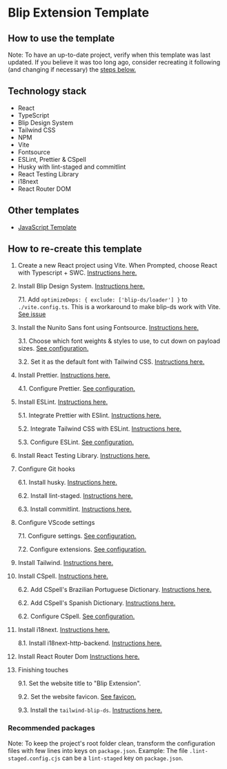 # Blip Extension Template

## How to use the template

<!-- TODO: Write -->

Note: To have an up-to-date project, verify when this template was last updated. If you believe it was too long ago, consider recreating it following (and changing if necessary) the [steps below.](#how-to-re-create-the-template)

## Technology stack

-   React
-   TypeScript
-   Blip Design System
-   Tailwind CSS
-   NPM
-   Vite
-   Fontsource
-   ESLint, Prettier & CSpell
-   Husky with lint-staged and commitlint
-   React Testing Library
-   i18next
-   React Router DOM

<!-- TODO: Fix numbers -->

## Other templates

-   [JavaScript Template]()

## How to re-create this template

1. Create a new React project using Vite. When Prompted, choose React with Typescript + SWC.
   [Instructions here.](https://vitejs.dev/guide/#scaffolding-your-first-vite-project)

2. Install Blip Design System. [Instructions here.](https://design.take.net/240287753/p/216ef2-instalao/t/773b48)

    7.1. Add `optimizeDeps: { exclude: ['blip-ds/loader'] }` to `./vite.config.ts`. This is a workaround to make blip-ds work with Vite. [See issue](https://github.com/vitejs/vite/issues/12434#issue-1626394546)

3. Install the Nunito Sans font using Fontsource. [Instructions here.](https://fontsource.org/docs/getting-started)

    3.1. Choose which font weights & styles to use, to cut down on payload sizes. [See configuration.](./src/lib/fonts.ts)

    3.2. Set it as the default font with Tailwind CSS. [Instructions here.](https://tailwindcss.com/docs/font-family#customizing-the-default-font)

4. Install Prettier. [Instructions here.](https://prettier.io/docs/en/install.html)

    4.1. Configure Prettier. [See configuration.](./package.json)

5. Install ESLint. [Instructions here.](https://eslint.org/docs/latest/use/getting-started)

    5.1. Integrate Prettier with ESlint. [Instructions here.](https://prettier.io/docs/en/integrating-with-linters.html)

    5.2. Integrate Tailwind CSS with ESLint. [Instructions here.](https://github.com/francoismassart/eslint-plugin-tailwindcss#2-install-eslint-plugin-tailwindcss)

    5.3. Configure ESLint. [See configuration.](./.eslintrc.cjs)

6. Install React Testing Library. [Instructions here.](https://cspell.org/docs/installation/)

7. Configure Git hooks

    6.1. Install husky. [Instructions here.](https://typicode.github.io/husky/#/?id=install)

    6.2. Install lint-staged. [Instructions here.](https://www.npmjs.com/package/lint-staged)

    6.3. Install commitlint. [Instructions here.](https://commitlint.js.org/#/guides-local-setup?id=install-commitlint)

8. Configure VScode settings

    7.1. Configure settings. [See configuration.](./.vscode/settings.json)

    7.2. Configure extensions. [See configuration.](./.vscode/extensions.json)

9. Install Tailwind. [Instructions here.](https://tailwindcss.com/docs/guides/vite)

10. Install CSpell. [Instructions here.](https://cspell.org/docs/installation/)

    6.2. Add CSpell's Brazilian Portuguese Dictionary. [Instructions here.](https://github.com/streetsidesoftware/cspell-dicts/tree/main/dictionaries/pt_BR)

    6.2. Add CSpell's Spanish Dictionary. [Instructions here.](https://github.com/streetsidesoftware/cspell-dicts/tree/main/dictionaries/es_ES)

    6.2. Configure CSpell. [See configuration.](./package.json)

11. Install i18next. [Instructions here.](https://react.i18next.com/getting-started)

    8.1. Install i18next-http-backend. [Instructions here.](https://react.i18next.com/getting-started)

12. Install React Router Dom [Instructions here.]()

13. Finishing touches

    9.1. Set the website title to "Blip Extension".

    9.2. Set the website favicon. [See favicon.](./public/blip.svg)

    9.3. Install the `tailwind-blip-ds`. [Instructions here.](https://github.com/heloineto-take/tailwind-blip-ds#installation)

### Recommended packages

Note: To keep the project's root folder clean, transform the configuration files with few lines into keys on `package.json`. Example: The file `.lint-staged.config.cjs` can be a `lint-staged` key on `package.json`.

